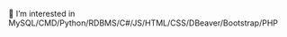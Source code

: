 👀 I’m interested in MySQL/CMD/Python/RDBMS/C#/JS/HTML/CSS/DBeaver/Bootstrap/PHP



<!---
IKIGAIbel95/IKIGAIbel95 is a ✨ special ✨ repository because its `README.md` (this file) appears on your GitHub profile.
You can click the Preview link to take a look at your changes.
--->
